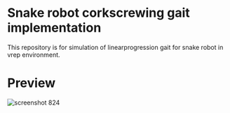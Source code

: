 # Snake robot corkscrewing gait implementation
This repository is for simulation of linearprogression gait for snake robot in vrep environment. 

# Preview
![screenshot 824](https://user-images.githubusercontent.com/32405791/47342032-42f1ae00-d6c0-11e8-9b0c-e4e63838ba33.png)
